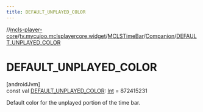 ```yaml
---
title: DEFAULT_UNPLAYED_COLOR
---
```

//[mcls-player-core](../../../../index.html)/[tv.mycujoo.mclsplayercore.widget](../../index.html)/[MCLSTimeBar](../index.html)/[Companion](index.html)/[DEFAULT_UNPLAYED_COLOR](-d-e-f-a-u-l-t_-u-n-p-l-a-y-e-d_-c-o-l-o-r.html)



# DEFAULT_UNPLAYED_COLOR



[androidJvm]\
const val [DEFAULT_UNPLAYED_COLOR](-d-e-f-a-u-l-t_-u-n-p-l-a-y-e-d_-c-o-l-o-r.html): [Int](https://kotlinlang.org/api/latest/jvm/stdlib/kotlin/-int/index.html) = 872415231



Default color for the unplayed portion of the time bar.




